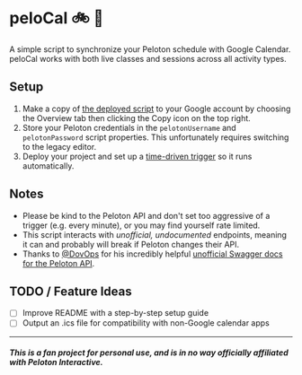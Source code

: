 # peloCal 🚲 📆

A simple script to synchronize your Peloton schedule with Google Calendar. peloCal works with both live classes and sessions across all activity types.

## Setup

1. Make a copy of [the deployed script](https://script.google.com/d/1Hc9ncp32lwjjKcR0XCB6QjZAQep0BpRE1mFQkmzMDwp9a711mCYEAmAb/edit?usp=sharing) to your Google account by choosing the Overview tab then clicking the Copy icon on the top right.
2. Store your Peloton credentials in the `pelotonUsername` and `pelotonPassword` script properties. This unfortunately requires switching to the legacy editor.
3. Deploy your project and set up a [time-driven trigger](https://developers.google.com/apps-script/guides/triggers/installable#time-driven_triggers) so it runs automatically.

## Notes

- Please be kind to the Peloton API and don't set too aggressive of a trigger (e.g. every minute), or you may find yourself rate limited.
- This script interacts with _unofficial, undocumented_ endpoints, meaning it can and probably will break if Peloton changes their API.
- Thanks to [@DovOps](https://github.com/DovOps) for his incredibly helpful [unofficial Swagger docs for the Peloton API](https://app.swaggerhub.com/apis/DovOps/peloton-unofficial-api/).

## TODO / Feature Ideas

- [ ] Improve README with a step-by-step setup guide
- [ ] Output an .ics file for compatibility with non-Google calendar apps

---

##### This is a fan project for personal use, and is in no way officially affiliated with Peloton Interactive.
